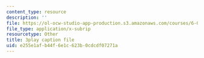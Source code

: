 ```yaml
---
content_type: resource
description: ''
file: https://ol-ocw-studio-app-production.s3.amazonaws.com/courses/6-034-artificial-intelligence-fall-2010/e255e1afb44f6e1c623b0cdcdf07271a_STjW3eH0Cik.srt
file_type: application/x-subrip
resourcetype: Other
title: 3play caption file
uid: e255e1af-b44f-6e1c-623b-0cdcdf07271a
---
```

